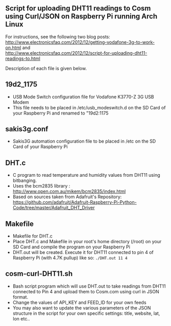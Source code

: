 Script for uploading DHT11 readings to Cosm using Curl/JSON on Raspberry Pi running Arch Linux
----------------------------------------------------------------------------------------------

For instructions, see the following two blog posts:
http://www.electronicsfaq.com/2012/12/getting-vodafone-3g-to-work-on.html
and       
http://www.electronicsfaq.com/2012/12/script-for-uploading-dht11-readings-to.html

Description of each file is given below.

19d2_1175
----------
- USB Mode Switch configuration file for Vodafone K3770-Z 3G USB Modem
- This file needs to be placed in /etc/usb_modeswitch.d on the SD Card of your Raspberry Pi and renamed to "19d2:1175

sakis3g.conf
-----------
- Sakis3G automation configuration file to be placed in /etc on the SD Card of your Raspberry Pi

DHT.c
-----
- C program to read temperature and humidity values from DHT11 using bitbanging.
- Uses the bcm2835 library : http://www.open.com.au/mikem/bcm2835/index.html
- Based on sources taken from Adafruit's Repository: https://github.com/adafruit/Adafruit-Raspberry-Pi-Python-Code/tree/master/Adafruit_DHT_Driver

Makefile
--------
- Makefile for DHT.c
- Place DHT.c and Makefile in your root's home directory (/root) on your SD Card and compile the program on your Raspberry Pi
- DHT.out will be created. Execute it for DHT11 connected to pin 4 of Raspberry Pi (with 4.7K pullup) like so: `./DHT.out 11 4`

cosm-curl-DHT11.sh
------------------
- Bash script program which will use DHT.out to take readings from DHT11 connected to Pin 4 and upload them to Cosm.com using curl in JSON format.
- Change the values of API_KEY and FEED_ID for your own feeds
- You may also want to update the various parameters of the JSON structure in the script for your own specific settings: title, website, lat, lon etc..